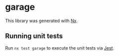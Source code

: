 # garage

This library was generated with [Nx](https://nx.dev).

## Running unit tests

Run `nx test garage` to execute the unit tests via [Jest](https://jestjs.io).
